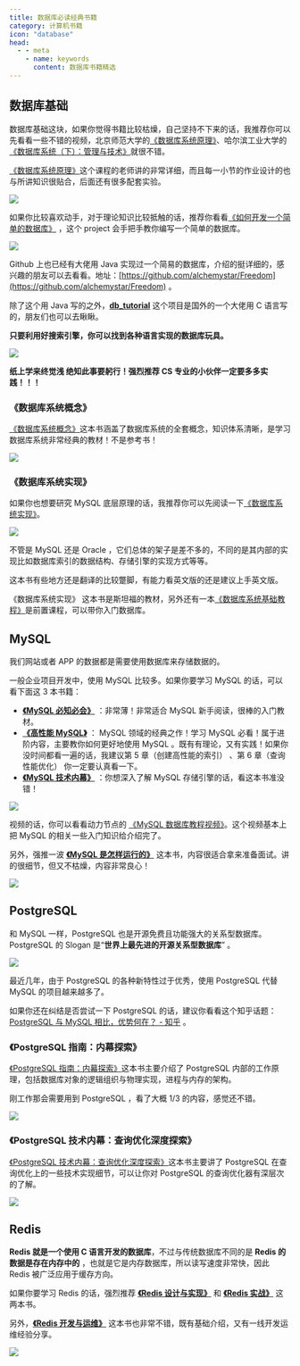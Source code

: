 ```yaml
---
title: 数据库必读经典书籍
category: 计算机书籍
icon: "database"
head:
  - - meta
    - name: keywords
      content: 数据库书籍精选
---
```


## 数据库基础

数据库基础这块，如果你觉得书籍比较枯燥，自己坚持不下来的话，我推荐你可以先看看一些不错的视频，北京师范大学的[《数据库系统原理》](https://www.icourse163.org/course/BNU-1002842007)、哈尔滨工业大学的[《数据库系统（下）：管理与技术》](https://www.icourse163.org/course/HIT-1001578001)就很不错。

[《数据库系统原理》](https://www.icourse163.org/course/BNU-1002842007)这个课程的老师讲的非常详细，而且每一小节的作业设计的也与所讲知识很贴合，后面还有很多配套实验。

![](https://oscimg.oschina.net/oscnet/up-e113c726a41874ef5fb19f7ac14e38e16ce.png)

如果你比较喜欢动手，对于理论知识比较抵触的话，推荐你看看[《如何开发一个简单的数据库》](https://cstack.github.io/db_tutorial/) ，这个 project 会手把手教你编写一个简单的数据库。

![](https://oscimg.oschina.net/oscnet/up-11de8cb239aa7201cc8d78fa28928b9ec7d.png)

Github 上也已经有大佬用 Java 实现过一个简易的数据库，介绍的挺详细的，感兴趣的朋友可以去看看。地址：[https://github.com/alchemystar/Freedom](https://github.com/alchemystar/Freedom) 。

除了这个用 Java 写的之外，**[db_tutorial](https://github.com/cstack/db_tutorial)** 这个项目是国外的一个大佬用 C 语言写的，朋友们也可以去瞅瞅。

**只要利用好搜索引擎，你可以找到各种语言实现的数据库玩具。**

![](https://oscimg.oschina.net/oscnet/up-d32d853f847633ac7ed0efdecf56be1f1d2.png)

**纸上学来终觉浅 绝知此事要躬行！强烈推荐 CS 专业的小伙伴一定要多多实践！！！**

### 《数据库系统概念》

[《数据库系统概念》](https://book.douban.com/subject/10548379/)这本书涵盖了数据库系统的全套概念，知识体系清晰，是学习数据库系统非常经典的教材！不是参考书！

![](https://oss.javaguide.cn/github/javaguide/booksimage-20220409150441742.png)

### 《数据库系统实现》

如果你也想要研究 MySQL 底层原理的话，我推荐你可以先阅读一下[《数据库系统实现》](https://book.douban.com/subject/4838430/)。

![](https://oss.javaguide.cn/github/javaguide/books/database-system-implementation.png)

不管是 MySQL 还是 Oracle ，它们总体的架子是差不多的，不同的是其内部的实现比如数据库索引的数据结构、存储引擎的实现方式等等。

这本书有些地方还是翻译的比较蹩脚，有能力看英文版的还是建议上手英文版。

《数据库系统实现》 这本书是斯坦福的教材，另外还有一本[《数据库系统基础教程》](https://book.douban.com/subject/3923575/)是前置课程，可以带你入门数据库。

## MySQL

我们网站或者 APP 的数据都是需要使用数据库来存储数据的。

一般企业项目开发中，使用 MySQL 比较多。如果你要学习 MySQL 的话，可以看下面这 3 本书籍：

- **[《MySQL 必知必会》](https://book.douban.com/subject/3354490/)** ：非常薄！非常适合 MySQL 新手阅读，很棒的入门教材。
- **[《高性能 MySQL》](https://book.douban.com/subject/23008813/)** ： MySQL 领域的经典之作！学习 MySQL 必看！属于进阶内容，主要教你如何更好地使用 MySQL 。既有有理论，又有实践！如果你没时间都看一遍的话，我建议第 5 章（创建高性能的索引） 、第 6 章（查询性能优化） 你一定要认真看一下。
- **[《MySQL 技术内幕》](https://book.douban.com/subject/24708143/)** ：你想深入了解 MySQL 存储引擎的话，看这本书准没错！

![](https://oscimg.oschina.net/oscnet/up-3d31e762933f9e50cc7170b2ebd8433917b.png)

视频的话，你可以看看动力节点的 [《MySQL 数据库教程视频》](https://www.bilibili.com/video/BV1fx411X7BD)。这个视频基本上把 MySQL 的相关一些入门知识给介绍完了。

另外，强推一波 **[《MySQL 是怎样运行的》](https://book.douban.com/subject/35231266/)** 这本书，内容很适合拿来准备面试。讲的很细节，但又不枯燥，内容非常良心！

![](https://oss.javaguide.cn/github/javaguide/csdn/20210703120643370.png)

## PostgreSQL

和 MySQL 一样，PostgreSQL 也是开源免费且功能强大的关系型数据库。PostgreSQL 的 Slogan 是“**世界上最先进的开源关系型数据库**” 。

![](https://oss.javaguide.cn/github/javaguide/books/image-20220702144954370.png)

最近几年，由于 PostgreSQL 的各种新特性过于优秀，使用 PostgreSQL 代替 MySQL 的项目越来越多了。

如果你还在纠结是否尝试一下 PostgreSQL 的话，建议你看看这个知乎话题：[PostgreSQL 与 MySQL 相比，优势何在？ - 知乎](https://www.zhihu.com/question/20010554) 。

### 《PostgreSQL 指南：内幕探索》

[《PostgreSQL 指南：内幕探索》](https://book.douban.com/subject/33477094/)这本书主要介绍了 PostgreSQL 内部的工作原理，包括数据库对象的逻辑组织与物理实现，进程与内存的架构。

刚工作那会需要用到 PostgreSQL ，看了大概 1/3 的内容，感觉还不错。

![](https://oss.javaguide.cn/github/javaguide/books/PostgreSQL-Guide.png)

### 《PostgreSQL 技术内幕：查询优化深度探索》

[《PostgreSQL 技术内幕：查询优化深度探索》](https://book.douban.com/subject/30256561/)这本书主要讲了 PostgreSQL 在查询优化上的一些技术实现细节，可以让你对 PostgreSQL 的查询优化器有深层次的了解。

![](https://oss.javaguide.cn/github/javaguide/books/PostgreSQL-TechnologyInsider.png)

## Redis

**Redis 就是一个使用 C 语言开发的数据库**，不过与传统数据库不同的是 **Redis 的数据是存在内存中的** ，也就是它是内存数据库，所以读写速度非常快，因此 Redis 被广泛应用于缓存方向。

如果你要学习 Redis 的话，强烈推荐 **[《Redis 设计与实现》](https://book.douban.com/subject/25900156/)** 和 **[《Redis 实战》](https://book.douban.com/subject/26612779/)** 这两本书。

另外，**[《Redis 开发与运维》](https://book.douban.com/subject/26971561/)** 这本书也非常不错，既有基础介绍，又有一线开发运维经验分享。

![](https://oscimg.oschina.net/oscnet/up-9f20f5e860d143181bd27343abfef3af2ce.png)
